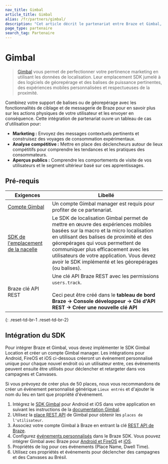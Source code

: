 ```yaml
---
nav_title: Gimbal
article_title: Gimbal
alias: /fr/partners/gimbal/
description: "Cet article décrit le partenariat entre Braze et Gimbal, qui vous permet de perfectionner votre pertinence marketing en utilisant les données de localisation."
page_type: partenaire
search_tag: Partenaire
---
```


# Gimbal

> [Gimbal](https://gimbal.com/) vous permet de perfectionner votre pertinence marketing en utilisant les données de localisation. Leur emplacement SDK jumelé à des logiciels de géorepérage et des balises de puissance pertinentes, des expériences mobiles personnalisées et respectueuses de la proximité.

Combinez votre support de balises ou de géorepérage avec les fonctionnalités de ciblage et de messagerie de Braze pour en savoir plus sur les actions physiques de votre utilisateur et les envoyer en conséquence. Cette intégration de partenariat ouvre un tableau de cas d'utilisation pour:
- __Marketing :__ Envoyez des messages contextuels pertinents et construisez des voyages de consommation expérimentaux.
- __Analyse compétitive :__ Mettre en place des déclencheurs autour de lieux compétitifs pour comprendre les tendances et les pratiques des consommateurs.
- __Aperçus publics :__ Comprendre les comportements de visite de vos utilisateurs et le segment ultérieur basé sur ces apprentissages.

## Pré-requis

| Exigences                                                                | Libellé                                                                                                                                                                                                                                                                                                                                                      |
| ------------------------------------------------------------------------ | ------------------------------------------------------------------------------------------------------------------------------------------------------------------------------------------------------------------------------------------------------------------------------------------------------------------------------------------------------------ |
| [Compte Gimbal][1]                                                       | Un compte Gimbal manager est requis pour profiter de ce partenariat.                                                                                                                                                                                                                                                                                         |
| [SDK de l'emplacement de la nacelle](https://docs.gimbal.com/index.html) | Le SDK de localisation Gimbal permet de mettre en œuvre des expériences mobiles basées sur la macro et la micro localisation en utilisant des balises de proximité et des géorepérages qui vous permettent de communiquer plus efficacement avec les utilisateurs de votre application. Vous devez avoir le SDK implémenté et les géorepérages (ou balises). |
| Braze clé API REST                                                       | Une clé API Braze REST avec les permissions `users.track`. <br><br> Ceci peut être créé dans le __tableau de bord Braze -> Console développeur -> Clé d'API REST -> Créer une nouvelle clé API__                                                                                                                                                 |
{: .reset-td-br-1 .reset-td-br-2}

## Intégration du SDK

Pour intégrer Braze et Gimbal, vous devez implémenter le SDK Gimbal Location et créer un compte Gimbal manager. Les intégrations pour Android, FireOS et iOS ci-dessous créeront un événement personnalisé unique pour chaque nouvel endroit où un utilisateur entre, ces événements peuvent ensuite être utilisés pour déclencher et retargeter dans vos campagnes et Canvases.

Si vous prévoyez de créer plus de 50 places, nous vous recommandons de créer un événement personnalisé générique `Lieux entrés` et d'ajouter le nom du lieu en tant que propriété d'événement.

1. Intégrez le [SDK Gimbal][2] pour Android et iOS dans votre application en suivant les instructions de la [documentation Gimbal][3].
2. Utilisez la [place REST API][4] de Gimbal pour obtenir les `places de l'utilisateur`.
3. Associez votre compte Gimbal à Braze en entrant la clé [REST API de Braze][5].
4. Configurez [événements personnalisés][6] dans le Braze SDK. Vous pouvez intégrer Gimbal avec Braze pour [Android et FireOS][7] et [iOS][8].
5. Propriétés de log pour ces événements (Place Name, Dwell Time).
6. Utilisez ces propriétés et événements pour déclencher des campagnes et des Canvases au Brésil.

[1]: https://manager.gimbal.com/login/users/sign_in
[2]: https://manager.gimbal.com/sdk_downloads
[3]: https://docs.gimbal.com/
[4]: https://docs.gimbal.com/rest.html
[5]: https://manager.gimbal.com/apps
[6]: {{site.baseurl}}/user_guide/data_and_analytics/Custom_Data/custom_events/
[7]: {{site.baseurl}}/developer_guide/platform_integration_guides/android/advanced_use_cases/beacon_integration/#gimbal-beacons
[8]: {{site.baseurl}}/developer_guide/platform_integration_guides/ios/advanced_use_cases/beacon_integration/#gimbal-beacons
